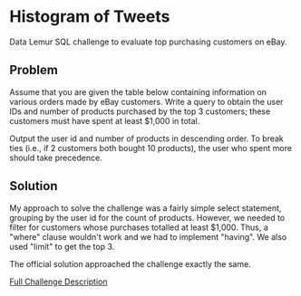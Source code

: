 # Histogram of Tweets

Data Lemur SQL challenge to evaluate top purchasing customers on eBay.

## Problem

Assume that you are given the table below containing information on various orders made by eBay customers. Write a query to obtain the user IDs and number of products purchased by the top 3 customers; these customers must have spent at least $1,000 in total.

Output the user id and number of products in descending order. To break ties (i.e., if 2 customers both bought 10 products), the user who spent more should take precedence.

## Solution

My approach to solve the challenge was a fairly simple select statement, grouping by the user id for the count of products. However, we needed to filter for customers whose purchases totalled at least $1,000. Thus, a "where" clause wouldn't work and we had to implement "having". We also used "limit" to get the top 3.

The official solution approached the challenge exactly the same.

[Full Challenge Description](https://datalemur.com/questions/sql-highest-products)